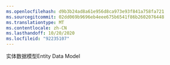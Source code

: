 ```yaml
---
ms.openlocfilehash: d9b3b24ad8a61e956d8ca973e93f841a758fa721
ms.sourcegitcommit: 02dd069b9696eb4eee675b6541f86b2602076448
ms.translationtype: MT
ms.contentlocale: zh-CN
ms.lasthandoff: 10/20/2020
ms.locfileid: "92235107"
---
```

<span data-ttu-id="fec15-101">实体数据模型</span><span class="sxs-lookup"><span data-stu-id="fec15-101">Entity Data Model</span></span>